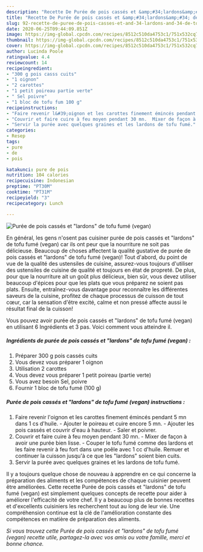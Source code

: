 ```yaml
---
description: "Recette De Purée de pois cassés et &amp;#34;lardons&amp;#34; de tofu fumé (vegan)"
title: "Recette De Purée de pois cassés et &amp;#34;lardons&amp;#34; de tofu fumé (vegan)"
slug: 92-recette-de-puree-de-pois-casses-et-and-34-lardons-and-34-de-tofu-fume-vegan
date: 2020-06-25T09:44:09.851Z
image: https://img-global.cpcdn.com/recipes/8512c510da4753c1/751x532cq70/puree-de-pois-casses-et-lardons-de-tofu-fume-vegan-photo-principale-de-la-recette.jpg
thumbnail: https://img-global.cpcdn.com/recipes/8512c510da4753c1/751x532cq70/puree-de-pois-casses-et-lardons-de-tofu-fume-vegan-photo-principale-de-la-recette.jpg
cover: https://img-global.cpcdn.com/recipes/8512c510da4753c1/751x532cq70/puree-de-pois-casses-et-lardons-de-tofu-fume-vegan-photo-principale-de-la-recette.jpg
author: Lucinda Poole
ratingvalue: 4.4
reviewcount: 14
recipeingredient:
- "300 g pois casss cuits"
- "1 oignon"
- "2 carottes"
- "1 petit poireau partie verte"
- " Sel poivre"
- "1 bloc de tofu fum 100 g"
recipeinstructions:
- "Faire revenir l&#39;oignon et les carottes finement émincés pendant 5 mn dans 1 cs d&#39;huile. Ajouter le poireau et cuire encore 5 mn. Ajouter les pois cassés et couvrir d&#39;eau à hauteur.  Saler et poivrer."
- "Couvrir et faire cuire à feu moyen pendant 30 mn.  Mixer de façon à avoir une purée bien lisse. Couper le tofu fumé comme des lardons et les faire revenir à feu fort dans une poêle avec 1 cc d&#39;huile. Remuer et continuer la cuisson jusqu&#39;à ce que les &#34;lardons&#34; soient bien cuits."
- "Servir la purée avec quelques graines et les lardons de tofu fumé."
categories:
- Resep
tags:
- pure
- de
- pois

katakunci: pure de pois 
nutrition: 104 calories
recipecuisine: Indonesian
preptime: "PT30M"
cooktime: "PT31M"
recipeyield: "3"
recipecategory: Lunch

---
```



![Purée de pois cassés et &#34;lardons&#34; de tofu fumé (vegan)](https://img-global.cpcdn.com/recipes/8512c510da4753c1/751x532cq70/puree-de-pois-casses-et-lardons-de-tofu-fume-vegan-photo-principale-de-la-recette.jpg)

En général, les gens n'osent pas cuisiner purée de pois cassés et &#34;lardons&#34; de tofu fumé (vegan) car ils ont peur que la nourriture ne soit pas délicieuse. Beaucoup de choses affectent la qualité gustative de purée de pois cassés et &#34;lardons&#34; de tofu fumé (vegan)! Tout d'abord, du point de vue de la qualité des ustensiles de cuisine, assurez-vous toujours d'utiliser des ustensiles de cuisine de qualité et toujours en état de propreté. De plus, pour que la nourriture ait un goût plus délicieux, bien sûr, vous devez utiliser beaucoup d'épices pour que les plats que vous préparez ne soient pas plats. Ensuite, entraînez-vous davantage pour reconnaître les différentes saveurs de la cuisine, profitez de chaque processus de cuisson de tout cœur, car la sensation d'être excité, calme et non pressé affecte aussi le résultat final de la cuisson!

<!--inarticleads1-->

Vous pouvez avoir purée de pois cassés et &#34;lardons&#34; de tofu fumé (vegan) en utilisant 6 Ingrédients et 3 pas. Voici comment vous atteindre il.

##### Ingrédients de purée de pois cassés et &#34;lardons&#34; de tofu fumé (vegan) :

1. Préparer 300 g pois cassés cuits
1. Vous devez vous préparer 1 oignon
1. Utilisation 2 carottes
1. Vous devez vous préparer 1 petit poireau (partie verte)
1. Vous avez besoin  Sel, poivre
1. Fournir 1 bloc de tofu fumé (100 g)




<!--inarticleads2-->

##### Purée de pois cassés et &#34;lardons&#34; de tofu fumé (vegan) instructions :

1. Faire revenir l&#39;oignon et les carottes finement émincés pendant 5 mn dans 1 cs d&#39;huile. - Ajouter le poireau et cuire encore 5 mn. - Ajouter les pois cassés et couvrir d&#39;eau à hauteur.  - Saler et poivrer.
1. Couvrir et faire cuire à feu moyen pendant 30 mn.  - Mixer de façon à avoir une purée bien lisse. - Couper le tofu fumé comme des lardons et les faire revenir à feu fort dans une poêle avec 1 cc d&#39;huile. Remuer et continuer la cuisson jusqu&#39;à ce que les &#34;lardons&#34; soient bien cuits.
1. Servir la purée avec quelques graines et les lardons de tofu fumé.




<!--inarticleads1-->

<p>
Il y a toujours quelque chose de nouveau à apprendre en ce qui concerne la préparation des aliments et les compétences de chaque cuisinier peuvent être améliorées. Cette recette Purée de pois cassés et &#34;lardons&#34; de tofu fumé (vegan) est simplement quelques concepts de recette pour aider à améliorer l'efficacité de votre chef. Il y a beaucoup plus de bonnes recettes et d'excellents cuisiniers les recherchent tout au long de leur vie. Une compréhension continue est la clé de l'amélioration constante des compétences en matière de préparation des aliments.
</p>

<p>
<i>Si vous trouvez cette Purée de pois cassés et &#34;lardons&#34; de tofu fumé (vegan) recette utile, partagez-la avec vos amis ou votre famille, merci et bonne chance.</i>
</p>
